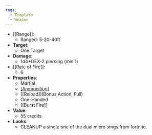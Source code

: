 ```yaml
---
tags:
  - Template
  - Weapon
---
```

- [[Range]]:
	- Ranged: 5-20-40ft
- **Target:**
	- One Target
- **Damage**:
	- 1d4+DEX-2 piercing (min 1)
- [[Rate of Fire]]:
	- 6
- **Properties**:
	- Martial
	* [[Ammunition]](36)
	* [[Reload]](Bonus Action, Full)
	* One-Handed
	* [[Burst Fire]]
- **Value**:
	- 55 credits
- **Looks**:
	- CLEANUP a single one of the dual micro smgs from fortnite.